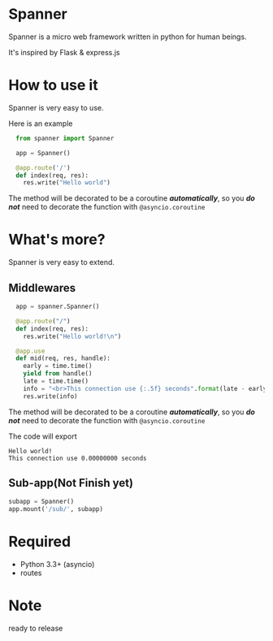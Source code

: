 # Spanner

Spanner is a micro web framework written in python for human beings.

It's inspired by Flask & express.js

# How to use it

Spanner is very easy to use.

Here is an example

```````````python
  from spanner import Spanner

  app = Spanner()

  @app.route('/')
  def index(req, res):
    res.write("Hello world")

```````````

The method will be decorated to be a coroutine ***automatically***, so you ***do not*** need to decorate the function with ```@asyncio.coroutine```

# What's more?

Spanner is very easy to extend.

## Middlewares

```````````python
  app = spanner.Spanner()

  @app.route("/")
  def index(req, res):
    res.write("Hello world!\n")

  @app.use
  def mid(req, res, handle):
    early = time.time()
    yield from handle()
    late = time.time()
    info = "<br>This connection use {:.5f} seconds".format(late - early)
    res.write(info)
```````````
The method will be decorated to be a coroutine ***automatically***, so you ***do not*** need to decorate the function with ```@asyncio.coroutine```

The code will export
```
Hello world!
This connection use 0.00000000 seconds
```


## Sub-app(Not Finish yet)

`````````python
subapp = Spanner()
app.mount('/sub/', subapp)
`````````


# Required

 - Python 3.3+ (asyncio)
 - routes


# Note

ready to release
